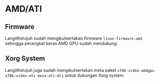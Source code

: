 # AMD/ATI

## Firmware

LangitKetujuh sudah mengikutsertakan firmware `linux-firmware-amd` sehingga perangkat keras AMD GPU sudah mendukung.

## Xorg System

LangitKetujuh juga sudah mengikutsertakan meta paket `xf86-video-amdgpu xf86-video-ati mesa-ati-dri` untuk dukungan Xorg system.
